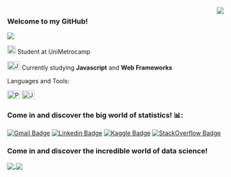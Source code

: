 
<!-- API Github Stats --> 
<img align='right' src="https://github-readme-stats.vercel.app/api?username=LucasKiraly&show_icons=true&theme=midnight-purple">

### Welcome to my GitHub!

<!--Badge Overiew-->
<img src="https://img.shields.io/static/v1?label=Overview&message=LucasKiraly&color=9745f5&style=for-the-badge&logo=GitHub">

<p>

<img src="https://images.educamaisbrasil.com.br/content/superior/instituicao/logo/g/unimetrocamp-wyden.png" alt="Ibmec logo" width="20" height="20"> Student at UniMetrocamp

<img src="https://simpleicons.org/icons/jupyter.svg" alt="Jupyter" width="30" height="20"> Currently studying **Javascript** and **Web Frameworks**

Languages and Tools:


<img src="https://simpleicons.org/icons/python.svg" alt="Python" width="30" height="20"> <img src="https://simpleicons.org/icons/jupyter.svg" alt="Jupyter" width="30" height="20">
</p>

### Come in and discover the big world of statistics! :bar_chart::

[![Gmail Badge](https://img.shields.io/badge/-Email-black?style=flat-square&logo=Gmail&logoColor=9745f5&link=mailto:lucas.kiralycs@gmail.com)](mailto:lucas.kiralycs@gmail.com)
[![Linkedin Badge](https://img.shields.io/badge/-LinkedIn-black?style=flat-square&logo=Linkedin&logoColor=9745f5&link=https://www.linkedin.com/in/lucas-kiralycs/)](https://www.linkedin.com/in/lucas-kiralycs/)
[![Kaggle Badge](https://img.shields.io/badge/-Kaggle-black?style=flat-square&logo=Kaggle&logoColor=9745f5&link=https://www.kaggle.com/lucaskiraly00)](https://www.kaggle.com/lucaskiraly00)
[![StackOverflow Badge](https://img.shields.io/badge/-StackOverflow-black?style=flat-square&logo=StackOverflow&logoColor=9745f5&link=https://stackoverflow.com/users/12475539/lucaskiraly?tab=profile)](https://stackoverflow.com/users/12475539/lucaskiraly?tab=profile)

### Come in and discover the incredible world of data science!

<a href="https://github.com/LucasKiraly/DataScience-EN">

  <img align="center" src="https://github-readme-stats.vercel.app/api/pin/?username=LucasKiraly&repo=DataScience-EN&theme=midnight-purple"/>

</a>

<a href="https://github.com/LucasKiraly/DataScience-PTBR">

  <img align="center" src="https://github-readme-stats.vercel.app/api/pin/?username=LucasKiraly&repo=DataScience-PTBR&theme=midnight-purple"/>

</a>